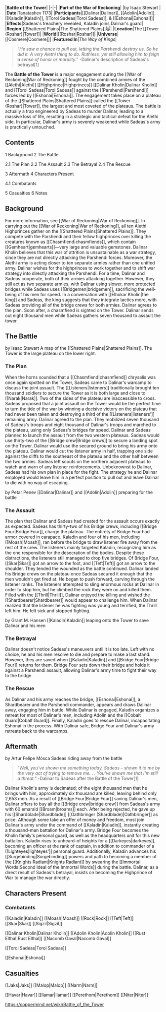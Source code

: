|**Battle of the Tower**|
|-|-|
|**Part of the War of Reckoning**|
|by  Isaac Stewart |
|**Date**|Tanatashev 1173|
|**Participants**|[[Dalinar\|Dalinar]], [[Adolin\|Adolin]], [[Kaladin\|Kaladin]], [[Torol Sadeas\|Torol Sadeas]], & [[Eshonai\|Eshonai]]|
|**Effects**|Sadeas's treachery revealed, Kaladin joins Dalinar's guard|
|**Region**|[[Shattered Plains\|The Shattered Plains]]🐱︎|
|**Location**|The [[Tower (Roshar)\|Tower]]|
|**World**|[[Roshar\|Roshar]]|
|**Universe**|[[Cosmere\|Cosmere]]|
|**Featured In**|*The Way of Kings*|

>“*He saw a chance to pull out, letting the Parshendi destroy us. So he did it. A very Alethi thing to do. Ruthless, yet still allowing him to feign a sense of honor or morality.*”
\-Dalinar's description of Sadeas's betrayal[1]


The **Battle of the Tower** is a major engagement during the [[War of Reckoning\|War of Reckoning]] fought by the combined armies of the [[Alethi\|Alethi]] [[Highprince\|Highprinces]] [[Dalinar Kholin\|Dalinar Kholin]] and [[Torol Sadeas\|Torol Sadeas]] against the [[Parshendi\|Parshendi]] forces led by [[Eshonai\|Eshonai]]. The engagement takes place on a plateau of the [[Shattered Plains\|Shattered Plains]] called the [[Tower (Roshar)\|Tower]], the largest and most coveted of the plateaus.
The battle is actually a trap engineered by Sadeas to murder Dalinar, leading to a massive loss of life, resulting in a strategic and tactical defeat for the Alethi side. In particular, Dalinar's army is severely weakened while Sadeas's army is practically untouched.

## Contents

1 Background
2 The Battle

2.1 The Plan
2.2 The Assault
2.3 The Betrayal
2.4 The Rescue


3 Aftermath
4 Characters Present

4.1 Combatants


5 Casualties
6 Notes


## Background
For more information, see [[War of Reckoning\|War of Reckoning]].
In carrying out the [[War of Reckoning\|War of Reckoning]], all ten Alethi Highprinces gather on the [[Shattered Plains\|Shattered Plains]]. They compete with the Parshendi and their fellow highprinces over killing the creatures known as [[Chasmfiend\|chasmfiends]], which contain [[Gemheart\|gemhearts]]—very large and valuable gemstones.
Dalinar Kholin believes that this war of attrition is unsustainable as a war strategy, since they are not directly attacking the Parshendi forces. Moreover, the Alethi army is acting closer to ten separate armies rather than one unified army. Dalinar wishes for the highprinces to work together and to shift war strategy into directly attacking the Parshendi.
For a time, Dalinar and Sadeas cooperate, both of their armies attacking together. However, they still act as two separate armies, with Dalinar using slower, more protected bridges while Sadeas uses [[Bridgemen\|bridgemen]], sacrificing the well-being of his men for speed. In a conversation with [[Elhokar Kholin\|the king]] and Sadeas, the king suggests that they integrate tactics more, with Sadeas providing all of the bridge crews for both armies. Dalinar agrees to the plan.
Soon after, a chasmfiend is sighted on the Tower. Dalinar sends out eight thousand men while Sadeas gathers seven thousand to assault the tower.

## The Battle
 by  Isaac Stewart  A map of the [[Shattered Plains\|Shattered Plains]]. The Tower is the large plateau on the lower right.
### The Plan
When the horns sounded that a [[Chasmfiend\|chasmfiend]] chrysalis was once again spotted on the Tower, Sadeas came to Dalinar's warcamp to discuss the joint assault. The [[Listeners\|listeners]] traditionally brought ten thousand soldiers to secure the Tower as it is both large and close to [[Narak\|Narak]]. Two of the sides of the plateau are inaccessible to cross. Sadeas proposed that a joint assault on the Tower would be the perfect time to turn the tide of the war by winning a decisive victory on the plateau that had never been taken and destroying a third of the [[Listeners\|listeners']] remaining army. Dalinar agreed to the plan. They mobilized seven thousand of Sadeas's troops and eight thousand of Dalinar's troops and marched to the plateau, using only Sadeas's bridges for speed.
Dalinar and Sadeas planned to launch the assault from the two western plateaus. Sadeas would use thirty-two of the [[Bridge crew\|Bridge crews]] to secure a landing spot on the Tower. Dalinar would use the secured ground to bring his army onto the plateau. Dalinar would cut the listener army in half, trapping one side against the cliffs to the southeast of the plateau and the other half between the two armies. Sadeas left scouts on the northern adjacent plateaus to watch and warn of any listener reinforcements. Unbeknownst to Dalinar, Sadeas had his own plan in place for the fight. The strategy he and Dalinar employed would leave him in a perfect position to pull out and leave Dalinar to die with no way of escaping.

 by  Petar Penev  [[Dalinar\|Dalinar]] and [[Adolin\|Adolin]] preparing for the battle
### The Assault
The plan that Dalinar and Sadeas had created for the assault occurs exactly as expected. Sadeas has thirty-two of his Bridge crews, including [[Bridge Four\|Bridge Four]], charge the plateau. The entirety of Bridge Four had armor covered in carapace. Kaladin and four of his men, including [[Moash\|Moash]], ran before the bridge to draw listener fire away from the rest of the crew. The listeners mainly targeted Kaladin, recognizing him as the one responsible for the desecration of the bodies. Despite these distractions, the listeners still managed to drop five bridges. Of Bridge Four, [[Skar\|Skar]] got an arrow to the foot, and [[Teft\|Teft]] got an arrow to the shoulder. They tended the wounded as the battle continued.
Dalinar landed his Bridge crews on the plateau once Sadeas secured it enough that the men wouldn't get fired at. He began to push forward, carving through the listener ranks. The listeners attempted to sling enormous rocks at Dalinar in order to stop him, but he climbed the rock they were on and killed them. Filled with the [[Thrill\|Thrill]], Dalinar enjoyed the killing and wished the [[Shardbearer\|Shardbearer]] would appear to challenge him. When Dalinar realized that the listener he was fighting was young and terrified, the Thrill left him. He felt sick and stopped fighting.

 by  Grant M. Hansen  [[Kaladin\|Kaladin]] leaping onto the Tower to save Dalinar and his men
### The Betrayal
Dalinar doesn't notice Sadeas's maneuvers until it is too late. Left with no choice, he and his men resolve to die and prepare to make a last stand. However, they are saved when [[Kaladin\|Kaladin]] and [[Bridge Four\|Bridge Four]] returns for them. Bridge Four sets down their bridge and holds it against a Parshendi assault, allowing Dalinar's army time to fight their way to the bridge.

### The Rescue
As Dalinar and his army reaches the bridge, [[Eshonai\|Eshonai]], a Shardbearer and the Parshendi commander, appears and draws Dalinar away, engaging him in battle. While Dalinar is engaged, Kaladin organizes a retreat for most of Dalinar's men, including Adolin and the [[Cobalt Guard\|Cobalt Guard]]. Finally, Kaladin goes to rescue Dalinar, incapacitating Eshonai in the process. With Dalinar safe, Bridge Four and Dalinar's army retreats back to the warcamps.

## Aftermath
 by  Artur Felipe Mósca  Sadeas riding away from the battle
>“*Well, you've shown me something today, Sadeas – shown it to me by the very act of trying to remove me. . . You've shown me that I'm still a threat.*”
\-Dalinar to Sadeas after the Battle of the Tower[1]


Dalinar Kholin's army is decimated; of the eight thousand men that he brings with him, approximately six thousand are killed, leaving behind only 2,653 men.
As a result of [[Bridge Four\|Bridge Four]] saving Dalinar's men, Dalinar offers to buy all the [[Bridge crew\|bridge crew]] from Sadeas's army with 60 emarald [[Broam\|broams]] each. After being rejected, he gave up his [[Shardblade\|Shardblade]] [[Oathbringer (Shardblade)\|Oathbringer]] as price. Although some take an offer of money and freedom, most join Dalinar's army under the command of [[Kaladin\|Kaladin]], instantly creating a thousand-man battalion for Dalinar's army. Bridge Four becomes the Kholin family's personal guard, as well as the headquarters unit for this new battalion.
Kaladin rises to unheard-of heights for a [[Darkeyes\|darkeyes]], becoming an officer at the rank of captain, in addition to commander of a [[Lighteyes\|lighteyes']] personal guard. Additionally, Kaladin advances his [[Surgebinding\|Surgebinding]] powers and path to becoming a member of the [[Knights Radiant\|Knights Radiant]] by swearing the [[Immortal Words\|Second Ideal of the Immortal Words]] during the battle.
Dalinar, as a direct result of Sadeas's betrayal, insists on becoming the Highprince of War to manage the war directly.

## Characters Present
### Combatants


[[Kaladin\|Kaladin]]
[[Moash\|Moash]]
[[Rock\|Rock]]
[[Teft\|Teft]]
[[Skar\|Skar]]
[[Sigzil\|Sigzil]]

[[Dalinar Kholin\|Dalinar Kholin]]
[[Adolin Kholin\|Adolin Kholin]]
[[Rust Elthal\|Rust Elthal]]
[[Nacomb Gaval\|Nacomb Gaval]]





[[Torol Sadeas\|Torol Sadeas]]

[[Eshonai\|Eshonai]]

## Casualties


[[Jaks\|Jaks]]
[[Malop\|Malop]]
[[Narm\|Narm]]



[[Havar\|Havar]]
[[Ilamar\|Ilamar]]
[[Perethom\|Perethom]]
[[Niter\|Niter]]



https://coppermind.net/wiki/Battle_of_the_Tower